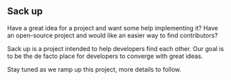 Sack up
-------

Have a great idea for a project and want some help implementing it? Have an open-source project and would like an easier way to find contributors?


Sack up is a project intended to help developers find each other. Our goal is to be the de facto place for developers to converge with great ideas.

Stay tuned as we ramp up this project, more details to follow.

